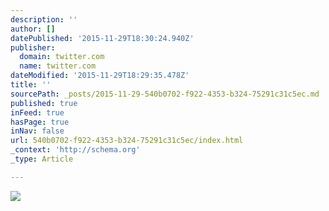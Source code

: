 ```yaml
---
description: ''
author: []
datePublished: '2015-11-29T18:30:24.940Z'
publisher:
  domain: twitter.com
  name: twitter.com
dateModified: '2015-11-29T18:29:35.478Z'
title: ''
sourcePath: _posts/2015-11-29-540b0702-f922-4353-b324-75291c31c5ec.md
published: true
inFeed: true
hasPage: true
inNav: false
url: 540b0702-f922-4353-b324-75291c31c5ec/index.html
_context: 'http://schema.org'
_type: Article

---
```

![](https://pbs.twimg.com/media/CTvCIQHU8AA82vT.jpg:large)